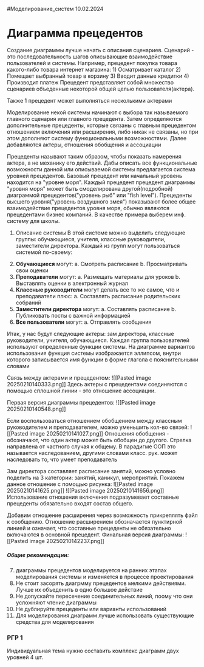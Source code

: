 #Моделирование_систем 
10.02.2024
# Диаграмма прецедентов
Создание диаграммы лучше начать с описания сценариев. Сценарий - это последовательность шагов описывающие взаимодействие пользователей и системы. Например, прецедент покупка товара какого-либо товара интернет магазина:
	1) Осматривает каталог
	2) Помещает выбранный товар в корзину
	3) Вводит данные кредитки 
	4) Производит платеж
Прецедент представляет собой множество сценариев объеденные некоторой общей целью пользователя(актера).

Также 1 прецедент может выполняться несколькими актерами

Моделирование некой системы начинают с выбора так называемого главного сценария или главного прецедента. Затем определяются дополнительные прецеденты, которые связаны с главным прецедентом отношением включения или расширения, либо никак не связаны, но при этом дополняют систему функциональными возможностями. Далее добавляются актеры, отношения обобщения и ассоциации

Прецеденты называют таким образом, чтобы показать намерения актера, а не механику его действий. Дабы описать все функциональные возможности данной или описываемой системы предлагается система уровней прецедентов. Базовый прецедент или начальный уровень находится на "уровне моря". Каждый прецедент прецедент диаграммы "уровня моря" может быть смоделирована другой(подробной) диаграммой прецедентов("уровень рыб" или "fish level"). Прецеденты высшего уровня("уровень воздушного змея") показывают более общее взаимодействие прецедентов уровня моря, обычно являются прецедентами бизнес компаний. В качестве примера выберем инф. систему для школы. 
1) Описание системы
В этой системе можно выделить следующие группы: обучающиеся, учителя, классные руководители, заместители директора. Каждый из групп могут пользоваться системой по-своему:
2. **Обучающиеся** могут: 
	a. Смотреть расписание 
	b. Просматривать свои оценки 
3. **Преподаватели** могут: 
	a. Размещать материалы для уроков 
	b. Выставлять оценки в электронный журнал 
4. **Классные руководители** могут делать все то же самое, что и преподаватели плюс: 
	a. Составлять расписание родительских собраний 
5. **Заместители директора** могут: 
	a. Составлять расписание 
	b. Публиковать посты с важной информацией 
6. **Все пользователи** могут: 
	a. Отправлять сообщения

Итак, у нас будут следующие актеры: зам директора, классные руководители, учителя, обучающиеся. Каждая группа пользователей используют определенные функции системы. На диаграмме вариантов использования функция системы изображается эллипсом, внутри которого записывается имя функции в форме глагола с пояснительными словами

Связь между актерами и прецедентом:
![[Pasted image 20250210140333.png]]
Здесь актеры с прецедентами соединяются с помощью сплошной линии - это отношение ассоциации.

Первая версия диаграммы прецедентов:
![[Pasted image 20250210140548.png]]

Если воспользоваться отношением обобщением между классным руководителем и преподавателем, можно уменьшить кол-во связей:
![[Pasted image 20250210141027.png]]
Отношения обобщения - обозначают, что один актер может быть обобщен до другого. Стрелка направлена от частного случая к общему. В парадигме ООП это называется наследованием, другими словами класс. рук. может наследовать то, что умеет преподаватель

Зам директора составляет расписание занятий, можно условно поделить на 3 категории: занятий, каникул, мероприятий. Покажем данное отношение с помощью рисунка:
![[Pasted image 20250210141625.png]]
![[Pasted image 20250210141656.png]]
Использование отношения включения подразумевает составные прецеденты обязательно входят состав общего.

Добавим отношение расширения через возможность прикреплять файл к сообщению. Отношение расширением обозначается пунктирной линией и означает, что составные прецеденты не обязательно включаются в основной прецедент. Финальная версия диаграммы:
![[Pasted image 20250210142237.png]]

##### Общие рекомендации:
7) диаграммы прецедентов моделируется на ранних этапах моделирования системы и изменяется в процессе проектирования 
8) Не стоит засорять диагрмму прецедентов мелкими действиями. Лучше их объеденить в одно большое действие
9) Не допускайте пересечение соединительных линий, поому что они усложняют чтение диаграммы 
10) Не дублируйте прецеденты или варианты использований
11) Для моделирования диаграмм лучше использовать существующие средства для моделирования 


### РГР 1 
Индивидуальная тема нужно составить комплекс диаграмм двух уровней 4 шт. 
